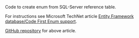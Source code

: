 ﻿Code to create enum from SQL-Server reference table.

For instructions see Microsoft TechNet article [Entity Framework database/Code First Enum support](https://social.technet.microsoft.com/wiki/contents/articles/53169.entity-framework-databasecode-first-enum-support.aspx#Creating_Enum_for_reference_table).

[GitHub repository](https://github.com/karenpayneoregon/EntityFrameworkEnum) for above article.